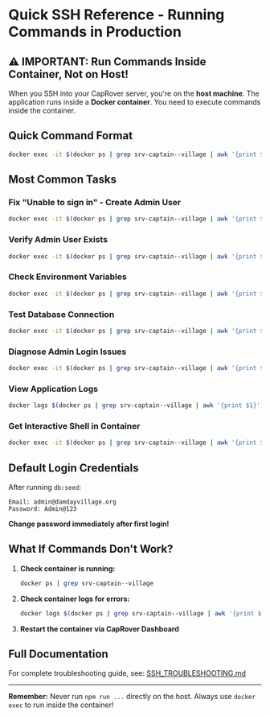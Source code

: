 # Quick SSH Reference - Running Commands in Production

## ⚠️ IMPORTANT: Run Commands Inside Container, Not on Host!

When you SSH into your CapRover server, you're on the **host machine**. The application runs inside a **Docker container**. You need to execute commands inside the container.

## Quick Command Format

```bash
docker exec -it $(docker ps | grep srv-captain--village | awk '{print $1}') <YOUR_COMMAND>
```

## Most Common Tasks

### Fix "Unable to sign in" - Create Admin User
```bash
docker exec -it $(docker ps | grep srv-captain--village | awk '{print $1}') npm run db:seed
```

### Verify Admin User Exists
```bash
docker exec -it $(docker ps | grep srv-captain--village | awk '{print $1}') npm run admin:verify
```

### Check Environment Variables
```bash
docker exec -it $(docker ps | grep srv-captain--village | awk '{print $1}') npm run validate:env
```

### Test Database Connection
```bash
docker exec -it $(docker ps | grep srv-captain--village | awk '{print $1}') npm run db:test
```

### Diagnose Admin Login Issues
```bash
docker exec -it $(docker ps | grep srv-captain--village | awk '{print $1}') npm run admin:diagnose
```

### View Application Logs
```bash
docker logs $(docker ps | grep srv-captain--village | awk '{print $1}') | tail -100
```

### Get Interactive Shell in Container
```bash
docker exec -it $(docker ps | grep srv-captain--village | awk '{print $1}') sh
```

## Default Login Credentials

After running `db:seed`:
```
Email: admin@damdayvillage.org
Password: Admin@123
```

**Change password immediately after first login!**

## What If Commands Don't Work?

1. **Check container is running:**
   ```bash
   docker ps | grep srv-captain--village
   ```

2. **Check container logs for errors:**
   ```bash
   docker logs $(docker ps | grep srv-captain--village | awk '{print $1}') | tail -50
   ```

3. **Restart the container via CapRover Dashboard**

## Full Documentation

For complete troubleshooting guide, see: [SSH_TROUBLESHOOTING.md](./SSH_TROUBLESHOOTING.md)

---

**Remember:** Never run `npm run ...` directly on the host. Always use `docker exec` to run inside the container!
